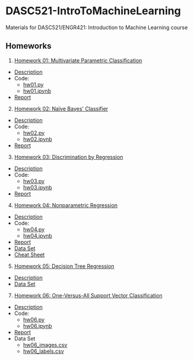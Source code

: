 # DASC521-IntroToMachineLearning
Materials for DASC521/ENGR421: Introduction to Machine Learning course

## Homeworks
1. [Homework 01: Multivariate Parametric Classification](https://github.com/melihcanyardi/DASC521-IntroToMachineLearning/tree/main/hw01)
  - [Description](https://github.com/melihcanyardi/DASC521-IntroToMachineLearning/blob/main/hw01/hw01_description.pdf)
  - Code:
    - [hw01.py](https://github.com/melihcanyardi/DASC521-IntroToMachineLearning/blob/main/hw01/hw1.py)
    - [hw01.ipynb](https://github.com/melihcanyardi/DASC521-IntroToMachineLearning/blob/main/hw01/hw01.ipynb)
  - [Report](https://github.com/melihcanyardi/DASC521-IntroToMachineLearning/blob/main/hw01/hw01.pdf)
2. [Homework 02: Naïve Bayes' Classifier](https://github.com/melihcanyardi/DASC521-IntroToMachineLearning/tree/main/hw02)
  - [Description](https://github.com/melihcanyardi/DASC521-IntroToMachineLearning/blob/main/hw02/hw02_description.pdf)
  - Code:
    - [hw02.py](https://github.com/melihcanyardi/DASC521-IntroToMachineLearning/blob/main/hw02/hw02.py)
    - [hw02.ipynb](https://github.com/melihcanyardi/DASC521-IntroToMachineLearning/blob/main/hw02/hw02.ipynb)
  - [Report](https://github.com/melihcanyardi/DASC521-IntroToMachineLearning/blob/main/hw02/hw02.pdf)
 3. [Homework 03: Discrimination by Regression](https://github.com/melihcanyardi/DASC521-IntroToMachineLearning/tree/main/hw03)
  - [Description](https://github.com/melihcanyardi/DASC521-IntroToMachineLearning/blob/main/hw03/hw03_description.pdf)
  - Code:
    - [hw03.py](https://github.com/melihcanyardi/DASC521-IntroToMachineLearning/blob/main/hw03/hw03.py)
    - [hw03.ipynb](https://github.com/melihcanyardi/DASC521-IntroToMachineLearning/blob/main/hw03/hw03.ipynb)
  - [Report](https://github.com/melihcanyardi/DASC521-IntroToMachineLearning/blob/main/hw03/hw03.pdf)
4. [Homework 04: Nonparametric Regression](https://github.com/melihcanyardi/DASC521-IntroToMachineLearning/tree/main/hw04)
  - [Description](https://github.com/melihcanyardi/DASC521-IntroToMachineLearning/blob/main/hw04/hw04_description.pdf)
  - Code:
    - [hw04.py](https://github.com/melihcanyardi/DASC521-IntroToMachineLearning/blob/main/hw04/hw04.py)
    - [hw04.ipynb](https://github.com/melihcanyardi/DASC521-IntroToMachineLearning/blob/main/hw04/hw04.ipynb)
  - [Report](https://github.com/melihcanyardi/DASC521-IntroToMachineLearning/blob/main/hw04/hw04.pdf)
  - [Data Set](https://github.com/melihcanyardi/DASC521-IntroToMachineLearning/blob/main/hw04/hw04_data_set.csv)
  - [Cheat Sheet](https://github.com/melihcanyardi/DASC521-IntroToMachineLearning/blob/main/hw04/hw04_cheat_sheet.pdf)
5. [Homework 05: Decision Tree Regression](https://github.com/melihcanyardi/DASC521-IntroToMachineLearning/tree/main/hw05)
  - [Description](https://github.com/melihcanyardi/DASC521-IntroToMachineLearning/blob/main/hw05/hw05_description.pdf)
  - [Data Set](https://github.com/melihcanyardi/DASC521-IntroToMachineLearning/blob/main/hw05/hw05_data_set.csv)
7. [Homework 06: One-Versus-All Support Vector Classification](https://github.com/melihcanyardi/DASC521-IntroToMachineLearning/tree/main/hw06)
  - [Description](https://github.com/melihcanyardi/DASC521-IntroToMachineLearning/blob/main/hw06/hw06_description.pdf)
  - Code:
    - [hw06.py](https://github.com/melihcanyardi/DASC521-IntroToMachineLearning/blob/main/hw06/hw06.py)
    - [hw06.ipynb](https://github.com/melihcanyardi/DASC521-IntroToMachineLearning/blob/main/hw06/hw06.ipynb)
  - [Report](https://github.com/melihcanyardi/DASC521-IntroToMachineLearning/blob/main/hw06/hw06.pdf)
  - Data Set
    - [hw06_images.csv](https://github.com/melihcanyardi/DASC521-IntroToMachineLearning/blob/main/hw06/hw06_images.csv)
    - [hw06_labels.csv](https://github.com/melihcanyardi/DASC521-IntroToMachineLearning/blob/main/hw06/hw06_labels.csv)
